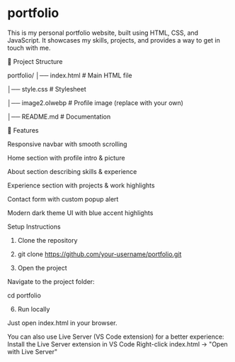 # portfolio
This is my personal portfolio website, built using HTML, CSS, and JavaScript.
It showcases my skills, projects, and provides a way to get in touch with me.

📂 Project Structure

portfolio/
│── index.html        # Main HTML file

│── style.css         # Stylesheet

│── image2.olwebp       # Profile image (replace with your own)

│── README.md         # Documentation

🚀 Features

Responsive navbar with smooth scrolling

Home section with profile intro & picture

About section describing skills & experience

Experience section with projects & work highlights

Contact form with custom popup alert

Modern dark theme UI with blue accent highlights


Setup Instructions

1. Clone the repository
  
2. git clone https://github.com/your-username/portfolio.git

4. Open the project
   
Navigate to the project folder:

cd portfolio

6. Run locally
   
Just open index.html in your browser.

You can also use Live Server (VS Code extension) for a better experience:
Install the Live Server extension in VS Code
Right-click index.html → "Open with Live Server"
